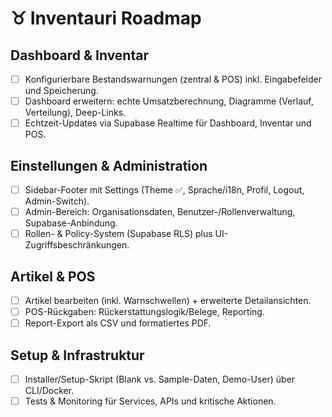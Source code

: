 # ♉ Inventauri Roadmap

## Dashboard & Inventar
- [ ] Konfigurierbare Bestandswarnungen (zentral & POS) inkl. Eingabefelder und Speicherung.
- [ ] Dashboard erweitern: echte Umsatzberechnung, Diagramme (Verlauf, Verteilung), Deep-Links.
- [ ] Echtzeit-Updates via Supabase Realtime für Dashboard, Inventar und POS.

## Einstellungen & Administration
- [ ] Sidebar-Footer mit Settings (Theme ✅, Sprache/i18n, Profil, Logout, Admin-Switch).
- [ ] Admin-Bereich: Organisationsdaten, Benutzer-/Rollenverwaltung, Supabase-Anbindung.
- [ ] Rollen- & Policy-System (Supabase RLS) plus UI-Zugriffsbeschränkungen.

## Artikel & POS
- [ ] Artikel bearbeiten (inkl. Warnschwellen) + erweiterte Detailansichten.
- [ ] POS-Rückgaben: Rückerstattungslogik/Belege, Reporting.
- [ ] Report-Export als CSV und formatiertes PDF.

## Setup & Infrastruktur
- [ ] Installer/Setup-Skript (Blank vs. Sample-Daten, Demo-User) über CLI/Docker.
- [ ] Tests & Monitoring für Services, APIs und kritische Aktionen.
